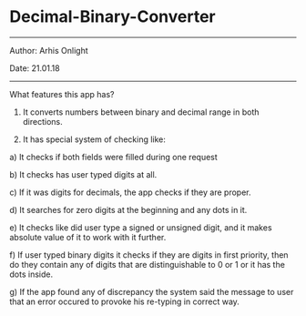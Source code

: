# Decimal-Binary-Converter

*************************
Author: Arhis Onlight

Date: 21.01.18
*************************

What features this app has?


1) It converts numbers between binary and decimal range in both directions.

2) It has special system of checking like:

a) It checks if both fields were filled during one request

b) It checks has user typed digits at all. 

c) If it was digits for decimals, the app checks if they are proper.

d) It searches for zero digits at the beginning and any dots in it. 

e) It checks like did user type a signed or unsigned digit, and it makes absolute value of it to work with it further.

f) If user typed binary digits it checks if  they are digits in first priority, then do they contain any of digits that are distinguishable to 0 or 1 or it has the dots inside. 

g) If the app found any of discrepancy the system said the message to user that an error occured to provoke his re-typing in correct way.
